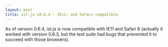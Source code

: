 ```yaml
---
layout: post
title: ist.js v0.6.4 - IE11- and Safari-compatible
---
```


As of version 0.6.4, ist.js is now compatible with IE11 and Safari 6 (actually it worked with version 0.6.3, but the test suite had bugs that prevented it to succeed with those browsers).